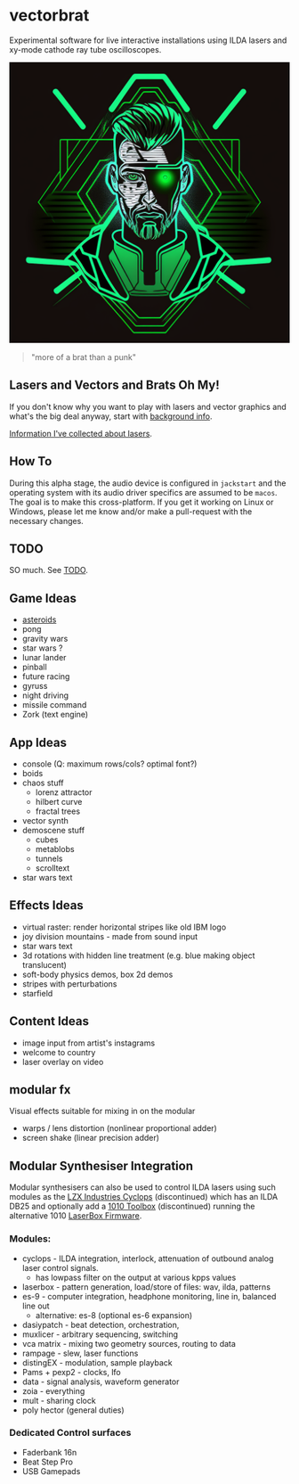 # vectorbrat

Experimental software for live interactive installations using ILDA lasers and xy-mode cathode ray tube oscilloscopes.

![vectorbrat logo](src/main/resources/vectorbrat.png)

> "more of a brat than a punk"

## Lasers and Vectors and Brats Oh My!

If you don't know why you want to play with lasers and vector graphics and 
what's the big deal anyway, start with [background info](background.md).

[Information I've collected about lasers](lasers.md).

## How To

During this alpha stage, the audio device is configured in `jackstart` and the 
operating system with its audio driver specifics are assumed to be `macos`. The 
goal is to make this cross-platform. If you get it working on Linux or Windows,
please let me know and/or make a pull-request with the necessary changes.

## TODO

SO much. See [TODO](TODO.md).


## Game Ideas

* [asteroids](asteroids.md)
* pong
* gravity wars
* star wars ?
* lunar lander
* pinball
* future racing
* gyruss
* night driving
* missile command
* Zork (text engine)

## App Ideas

* console (Q: maximum rows/cols? optimal font?)
* boids
* chaos stuff
  * lorenz attractor
  * hilbert curve
  * fractal trees
* vector synth
* demoscene stuff
  * cubes
  * metablobs
  * tunnels
  * scrolltext
* star wars text


## Effects Ideas

* virtual raster: render horizontal stripes like old IBM logo
* joy division mountains - made from sound input
* star wars text
* 3d rotations with hidden line treatment (e.g. blue making object translucent)
* soft-body physics demos, box 2d demos
* stripes with perturbations
* starfield

## Content Ideas

* image input from artist's instagrams
* welcome to country
* laser overlay on video

## modular fx

Visual effects suitable for mixing in on the modular

* warps / lens distortion (nonlinear proportional adder)
* screen shake (linear precision adder)


## Modular Synthesiser Integration

Modular synthesisers can also be used to control ILDA lasers
using such modules as the 
[LZX Industries Cyclops](https://lzxindustries.net/products/cyclops) 
(discontinued) which has an ILDA DB25 and optionally add a 
[1010 Toolbox](https://1010music.com/product/toolbox-sequencer-function-generator-eurorack-module) (discontinued)
running the alternative 1010
[LaserBox Firmware](https://1010music.com/product/laserbox-pattern-generator-for-lasers).

### Modules:

* cyclops - ILDA integration, interlock, attenuation of outbound analog laser control signals.
  * has lowpass filter on the output at various kpps values
* laserbox - pattern generation, load/store of files: wav, ilda, patterns
* es-9 - computer integration, headphone monitoring, line in, balanced line out
  * alternative: es-8 (optional es-6 expansion)
* dasiypatch - beat detection, orchestration, 
* muxlicer - arbitrary sequencing, switching
* vca matrix - mixing two geometry sources, routing to data
* rampage - slew, laser functions
* distingEX - modulation, sample playback  
* Pams + pexp2 - clocks, lfo
* data - signal analysis, waveform generator
* zoia - everything
* mult - sharing clock
* poly hector (general duties)

### Dedicated Control surfaces

* Faderbank 16n
* Beat Step Pro
* USB Gamepads



